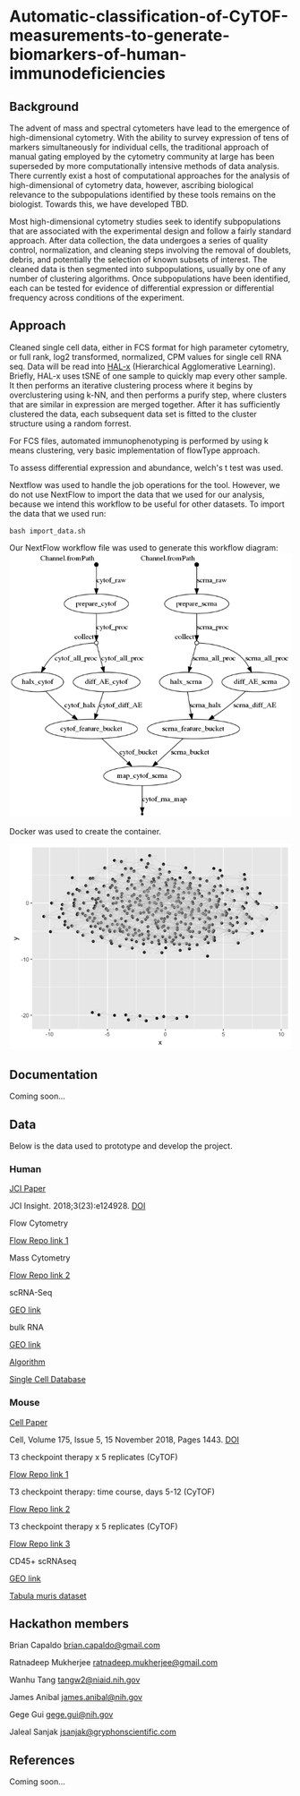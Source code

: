 # Automatic-classification-of-CyTOF-measurements-to-generate-biomarkers-of-human-immunodeficiencies

## Background

The advent of mass and spectral cytometers have lead to the emergence of high-dimensional cytometry. With the ability to survey expression of tens of markers simultaneously for individual cells, the traditional approach of manual gating employed by the cytometry community at large has been superseded  by more computationally intensive methods of data analysis. There currently exist a host of computational approaches for the analysis of high-dimensional of cytometry data, however, ascribing biological relevance to the subpopulations identified by these tools remains on the biologist. Towards this, we have developed TBD.

Most high-dimensional cytometry studies seek to identify subpopulations that are associated with the experimental design and follow a fairly standard approach. After data collection, the data undergoes a series of quality control, normalization, and cleaning steps involving the removal of doublets, debris, and potentially the selection of known subsets of interest. The cleaned data is then segmented into subpopulations, usually by one of any number of clustering algorithms. Once subpopulations have been identified, each can be tested for evidence of differential expression or differential frequency across conditions of the experiment.  

## Approach

Cleaned single cell data, either in FCS format for high parameter cytometry, or full rank, log2 transformed, normalized, CPM values for single cell RNA seq. Data will be read into [HAL-x](https://pypi.org/project/hal-x/) (Hierarchical Agglomerative Learning). Briefly, HAL-x uses tSNE of one sample to quickly map every other sample. It then performs an iterative clustering process where it begins by overclustering using k-NN, and then performs a purify step, where clusters that are similar in expression are merged together. After it has sufficiently clustered the data, each subsequent data set is fitted to the cluster structure using a random forrest. 

For FCS files, automated immunophenotyping is performed by using k means clustering, very basic implementation of flowType approach. 

To assess differential expression and abundance, welch's t test was used.

Nextflow was used to handle the job operations for the tool. However, we do not use NextFlow to import the data that we used for our analysis, because we intend this workflow to be useful for other datasets. To import the data that we used run:

```
bash import_data.sh
```

Our NextFlow workflow file was used to generate this workflow diagram: ![](flowchart.png)

Docker was used to create the container. 

![](test_dag_plot.png)

## Documentation

Coming soon...

## Data

Below is the data used to prototype and develop the project.

### Human

[JCI Paper](https://insight.jci.org/articles/view/124928#sd)

JCI Insight. 2018;3(23):e124928. [DOI](https://doi.org/10.1172/jci.insight.124928)

Flow Cytometry

[Flow Repo link 1](http://flowrepository.org/id/FR-FCM-ZYQ9)

Mass Cytometry

[Flow Repo link 2](http://flowrepository.org/id/FR-FCM-ZYQB)

scRNA-Seq

[GEO link](https://www.ncbi.nlm.nih.gov/geo/query/acc.cgi?acc=GSE120221)

bulk RNA

[GEO link](https://www.ncbi.nlm.nih.gov/geo/query/acc.cgi?acc=GSE120446)

[Algorithm](https://pypi.org/project/hal-x/#description)

[Single Cell Database](http://imlspenticton.uzh.ch:3838/conquer/)

### Mouse

[Cell Paper](https://www.sciencedirect.com/science/article/pii/S009286741831242X?via%3Dihub)

Cell, Volume 175, Issue 5, 15 November 2018, Pages 1443. [DOI](https://doi.org/10.1016/j.cell.2018.09.030)

T3 checkpoint therapy x 5 replicates (CyTOF)

[Flow Repo link 1](http://flowrepository.org/id/FR-FCM-ZYPM)

T3 checkpoint therapy: time course, days 5-12 (CyTOF)

[Flow Repo link 2](http://flowrepository.org/id/FR-FCM-ZYPN)

T3 checkpoint therapy x 5 replicates (CyTOF)

[Flow Repo link 3](http://flowrepository.org/id/FR-FCM-ZYPX)

CD45+ scRNAseq

[GEO link](https://www.ncbi.nlm.nih.gov/geo/query/acc.cgi?acc=GSE119352)

[Tabula muris dataset](https://tabula-muris.ds.czbiohub.org/)

## Hackathon members

Brian Capaldo brian.capaldo@gmail.com

Ratnadeep Mukherjee ratnadeep.mukherjee@gmail.com

Wanhu Tang tangw2@niaid.nih.gov

James Anibal james.anibal@nih.gov

Gege Gui gege.gui@nih.gov

Jaleal Sanjak jsanjak@gryphonscientific.com

## References

Coming soon...